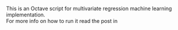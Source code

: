 This is an Octave script for multivariate regression machine learning implementation. 
<br>
For more info on how to run it read the post in 
<a href="http://bigdatasaga.com/regression_scripts_for_octave.html"></a>